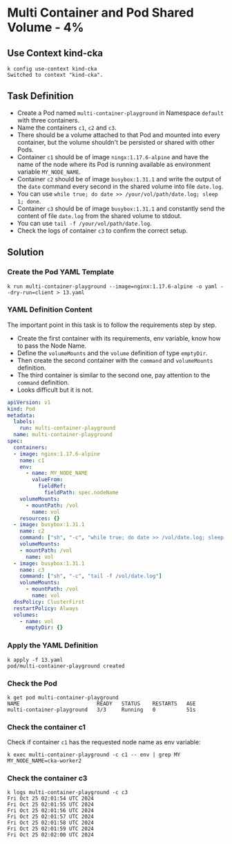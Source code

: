 # Multi Container and Pod Shared Volume - 4%

## Use Context kind-cka

```shell
k config use-context kind-cka
Switched to context "kind-cka".
```

## Task Definition

- Create a Pod named `multi-container-playground` in Namespace `default` with three containers.
- Name the containers `c1`, `c2` and `c3`.
- There should be a volume attached to that Pod and mounted into every container, but the volume shouldn't be persisted or shared with other Pods.
- Container `c1` should be of image `ningx:1.17.6-alpine` and have the name of the node where its Pod is running available as environment variable `MY_NODE_NAME`.
- Container `c2` should be of image `busybox:1.31.1` and write the output of the `date` command every second in the shared volume into file `date.log`.
- You can use `while true; do date >> /your/vol/path/date.log; sleep 1; done`.
- Container `c3` should be of image `busybox:1.31.1` and constantly send the content of file `date.log` from the shared volume to stdout.
- You can use `tail -f /your/vol/path/date.log`.
- Check the logs of container `c3` to confirm the correct setup.

## Solution

### Create the Pod YAML Template

```shell
k run multi-container-playground --image=nginx:1.17.6-alpine -o yaml --dry-run=client > 13.yaml
```

### YAML Definition Content

The important point in this task is to follow the requirements step by step.
- Create the first container with its requirements, env variable, know how to pass the Node Name.
- Define the `volumeMounts` and the `volume` definition of type `emptyDir`.
- Then create the second container with the `command` and `volumeMounts` definition.
- The third container is similar to the second one, pay attention to the `command` definition.
- Looks difficult but it is not.

```yaml
apiVersion: v1
kind: Pod
metadata:
  labels:
    run: multi-container-playground
  name: multi-container-playground
spec:
  containers:
  - image: nginx:1.17.6-alpine
    name: c1
    env:
      - name: MY_NODE_NAME
        valueFrom:
          fieldRef:
            fieldPath: spec.nodeName
    volumeMounts:
      - mountPath: /vol
        name: vol
    resources: {}
  - image: busybox:1.31.1
    name: c2
    command: ["sh", "-c", "while true; do date >> /vol/date.log; sleep 1; done"]
    volumeMounts:
    - mountPath: /vol
      name: vol
  - image: busybox:1.31.1
    name: c3
    command: ["sh", "-c", "tail -f /vol/date.log"]
    volumeMounts:
      - mountPath: /vol
        name: vol
  dnsPolicy: ClusterFirst
  restartPolicy: Always
  volumes:
    - name: vol
      emptyDir: {}
```

### Apply the YAML Definition

```shell
k apply -f 13.yaml
pod/multi-container-playground created
```

### Check the Pod

```shell
k get pod multi-container-playground
NAME                         READY   STATUS    RESTARTS   AGE
multi-container-playground   3/3     Running   0          51s
```

### Check the container c1

Check if container `c1` has the requested node name as env variable:

```shell
k exec multi-container-playground -c c1 -- env | grep MY
MY_NODE_NAME=cka-worker2
```

### Check the container c3

```shell
k logs multi-container-playground -c c3
Fri Oct 25 02:01:54 UTC 2024
Fri Oct 25 02:01:55 UTC 2024
Fri Oct 25 02:01:56 UTC 2024
Fri Oct 25 02:01:57 UTC 2024
Fri Oct 25 02:01:58 UTC 2024
Fri Oct 25 02:01:59 UTC 2024
Fri Oct 25 02:02:00 UTC 2024
```

